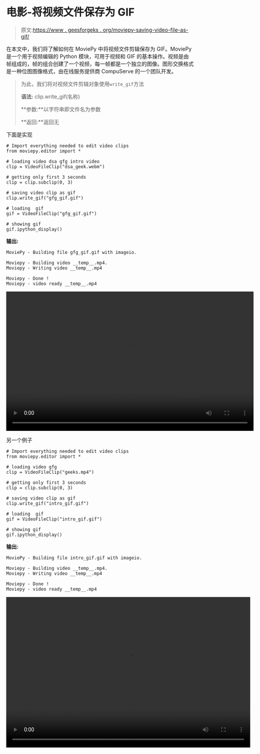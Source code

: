 # 电影-将视频文件保存为 GIF

> 原文:[https://www . geesforgeks . org/moviepy-saving-video-file-as-gif/](https://www.geeksforgeeks.org/moviepy-saving-video-file-as-gif/)

在本文中，我们将了解如何在 MoviePy 中将视频文件剪辑保存为 GIF。MoviePy 是一个用于视频编辑的 Python 模块，可用于视频和 GIF 的基本操作。视频是由帧组成的，帧的组合创建了一个视频，每一帧都是一个独立的图像。图形交换格式是一种位图图像格式，由在线服务提供商 CompuServe 的一个团队开发。

> 为此，我们将对视频文件剪辑对象使用`write_gif`方法
> 
> **语法:** clip.write_gif(名称)
> 
> **参数:**以字符串即文件名为参数
> 
> **返回:**返回无

下面是实现

```
# Import everything needed to edit video clips
from moviepy.editor import *

# loading video dsa gfg intro video
clip = VideoFileClip("dsa_geek.webm")

# getting only first 3 seconds
clip = clip.subclip(0, 3)

# saving video clip as gif
clip.write_gif("gfg_gif.gif")

# loading  gif
gif = VideoFileClip("gfg_gif.gif")

# showing gif
gif.ipython_display()
```

**输出:**

```
MoviePy - Building file gfg_gif.gif with imageio.

Moviepy - Building video __temp__.mp4.
Moviepy - Writing video __temp__.mp4

Moviepy - Done !
Moviepy - video ready __temp__.mp4

```

<video class="wp-video-shortcode" id="video-465391-1" width="665" height="374" preload="metadata" controls=""><source type="video/mp4" src="https://media.geeksforgeeks.org/wp-content/uploads/20200805224021/137.mp4?_=1">[https://media.geeksforgeeks.org/wp-content/uploads/20200805224021/137.mp4](https://media.geeksforgeeks.org/wp-content/uploads/20200805224021/137.mp4)</video>

另一个例子

```
# Import everything needed to edit video clips
from moviepy.editor import *

# loading video gfg
clip = VideoFileClip("geeks.mp4")

# getting only first 3 seconds
clip = clip.subclip(0, 3)

# saving video clip as gif
clip.write_gif("intro_gif.gif")

# loading  gif
gif = VideoFileClip("intro_gif.gif")

# showing gif
gif.ipython_display()
```

**输出:**

```
MoviePy - Building file intro_gif.gif with imageio.

Moviepy - Building video __temp__.mp4.
Moviepy - Writing video __temp__.mp4

Moviepy - Done !
Moviepy - video ready __temp__.mp4

```

<video class="wp-video-shortcode" id="video-465391-2" width="656" height="404" preload="metadata" controls=""><source type="video/mp4" src="https://media.geeksforgeeks.org/wp-content/uploads/20200805223958/231.mp4?_=2">[https://media.geeksforgeeks.org/wp-content/uploads/20200805223958/231.mp4](https://media.geeksforgeeks.org/wp-content/uploads/20200805223958/231.mp4)</video>